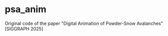 # psa_anim
Original code of the paper "Digital Animation of Powder-Snow Avalanches" [SIGGRAPH 2025]

